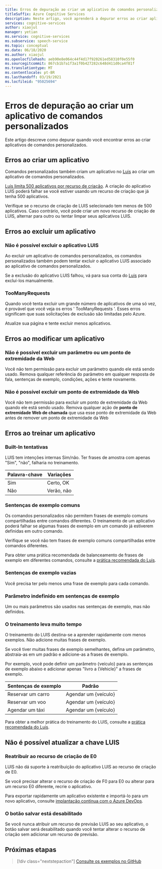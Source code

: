 ```yaml
---
title: Erros de depuração ao criar um aplicativo de comandos personalizados (visualização)
titleSuffix: Azure Cognitive Services
description: Neste artigo, você aprenderá a depurar erros ao criar aplicativos de comandos personalizados.
services: cognitive-services
author: xiaojul
manager: yetian
ms.service: cognitive-services
ms.subservice: speech-service
ms.topic: conceptual
ms.date: 06/18/2020
ms.author: xiaojul
ms.openlocfilehash: aeb90e8e064c44f4d17f920261ed58310f0e55f0
ms.sourcegitcommit: 867cb1b7a1f3a1f0b427282c648d411d0ca4f81f
ms.translationtype: MT
ms.contentlocale: pt-BR
ms.lasthandoff: 03/19/2021
ms.locfileid: "95025694"
---
```

# <a name="debug-errors-when-authoring-a-custom-commands-application"></a>Erros de depuração ao criar um aplicativo de comandos personalizados

Este artigo descreve como depurar quando você encontrar erros ao criar aplicativos de comandos personalizados. 

## <a name="errors-when-creating-an-application"></a>Erros ao criar um aplicativo
Comandos personalizados também criam um aplicativo no [Luis](https://www.luis.ai/) ao criar um aplicativo de comandos personalizados. 

[Luis limita 500 aplicativos por recurso de criação](../luis/luis-limits.md). A criação do aplicativo LUIS poderá falhar se você estiver usando um recurso de criação que já tenha 500 aplicativos. 

Verifique se o recurso de criação de LUIS selecionado tem menos de 500 aplicativos. Caso contrário, você pode criar um novo recurso de criação de LUIS, alternar para outro ou tentar limpar seus aplicativos LUIS.  

## <a name="errors-when-deleting-an-application"></a>Erros ao excluir um aplicativo
### <a name="cant-delete-luis-application"></a>Não é possível excluir o aplicativo LUIS
Ao excluir um aplicativo de comandos personalizados, os comandos personalizados também podem tentar excluir o aplicativo LUIS associado ao aplicativo de comandos personalizados.

Se a exclusão do aplicativo LUIS falhou, vá para sua conta do [Luis](https://www.luis.ai/) para excluí-los manualmente.

### <a name="toomanyrequests"></a>TooManyRequests
Quando você tenta excluir um grande número de aplicativos de uma só vez, é provável que você veja os erros ' TooManyRequests '. Esses erros significam que suas solicitações de exclusão são limitadas pelo Azure. 

Atualize sua página e tente excluir menos aplicativos.

## <a name="errors-when-modifying-an-application"></a>Erros ao modificar um aplicativo

### <a name="cant-delete-a-parameter-or-a-web-endpoint"></a>Não é possível excluir um parâmetro ou um ponto de extremidade da Web
Você não tem permissão para excluir um parâmetro quando ele está sendo usado. Remova qualquer referência do parâmetro em qualquer resposta de fala, sentenças de exemplo, condições, ações e tente novamente.

### <a name="cant-delete-a-web-endpoint"></a>Não é possível excluir um ponto de extremidade da Web
Você não tem permissão para excluir um ponto de extremidade da Web quando ele está sendo usado. Remova qualquer ação de **ponto de extremidade Web de chamada** que usa esse ponto de extremidade da Web antes de remover um ponto de extremidade da Web

## <a name="errors-when-training-an-application"></a>Erros ao treinar um aplicativo
### <a name="built-in-intents"></a>Built-In tentativas
LUIS tem intenções internas Sim/não. Ter frases de amostra com apenas "Sim", "não", falharia no treinamento. 

| Palavra-chave | Variações | 
| ------- | --------- | 
| Sim | Certo, OK |
| Não | Verão, não | 

### <a name="common-sample-sentences"></a>Sentenças de exemplo comuns
Os comandos personalizados não permitem frases de exemplo comuns compartilhadas entre comandos diferentes. O treinamento de um aplicativo poderá falhar se algumas frases de exemplo em um comando já estiverem definidas em outro comando. 

Verifique se você não tem frases de exemplo comuns compartilhadas entre comandos diferentes. 

Para obter uma prática recomendada de balanceamento de frases de exemplo em diferentes comandos, consulte a [prática recomendada do Luis](../luis/luis-concept-best-practices.md).

### <a name="empty-sample-sentences"></a>Sentenças de exemplo vazias
Você precisa ter pelo menos uma frase de exemplo para cada comando.

### <a name="undefined-parameter-in-sample-sentences"></a>Parâmetro indefinido em sentenças de exemplo
Um ou mais parâmetros são usados nas sentenças de exemplo, mas não definidos.

### <a name="training-takes-too-long"></a>O treinamento leva muito tempo
O treinamento do LUIS destina-se a aprender rapidamente com menos exemplos. Não adicione muitas frases de exemplo. 

Se você tiver muitas frases de exemplo semelhantes, defina um parâmetro, abstraia-as em um padrão e adicione-as a frases de exemplo.

Por exemplo, você pode definir um parâmetro {veículo} para as sentenças de exemplo abaixo e adicionar apenas "livro a {Vehicle}" a frases de exemplo.

| Sentenças de exemplo | Padrão | 
| ------- | ------- | 
| Reservar um carro | Agendar um {veículo} | 
| Reservar um voo | Agendar um {veículo} |
| Agendar um táxi | Agendar um {veículo} |

Para obter a melhor prática do treinamento do LUIS, consulte a [prática recomendada do Luis](../luis/luis-concept-best-practices.md).

## <a name="cant-update-luis-key"></a>Não é possível atualizar a chave LUIS
### <a name="reassign-to-e0-authoring-resource"></a>Reatribuir ao recurso de criação de E0
LUIS não dá suporte à reatribuição do aplicativo LUIS ao recurso de criação de E0.

Se você precisar alterar o recurso de criação de F0 para E0 ou alterar para um recurso E0 diferente, recrie o aplicativo. 

Para exportar rapidamente um aplicativo existente e importá-lo para um novo aplicativo, consulte [implantação contínua com o Azure DevOps](./how-to-custom-commands-deploy-cicd.md).

### <a name="save-button-is-disabled"></a>O botão salvar está desabilitado
Se você nunca atribuir um recurso de previsão LUIS ao seu aplicativo, o botão salvar será desabilitado quando você tentar alterar o recurso de criação sem adicionar um recurso de previsão.

## <a name="next-steps"></a>Próximas etapas

> [!div class="nextstepaction"]
> [Consulte os exemplos no GitHub](https://aka.ms/speech/cc-samples)